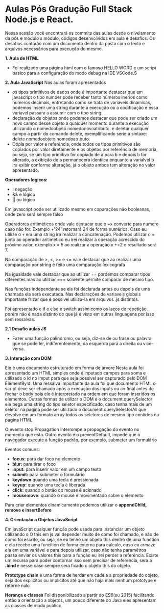 <H1>Aulas Pós Gradução Full Stack Node.js e React.</H1>
Nessa sessão você encontrará os commits das aulas desde o nivelamento da pós e módulo a módulo, códigos desenvolvidos em aula e desafios. Os desafios contarão com um documento dentro da pasta com o texto e arquivos necessários para execução do mesmo.

<b>1. Aula de HTML</b>

- Foi realizado uma página html com o famoso HELLO WORD e um script basico para a configuração do modo debug na IDE VSCode.S

<b>2. Aula JavaScript</b>
Nas aulas foram apresentados
 - os tipos primitivos de dados onde é importante destacar que em javascript o tipo number pode receber tanto números inerios como numeros decimais, entretando como se trata de variáveis dinamicas, podemos inserir uma string durante a execução ou a codificação e essa variavel passara a assumir com o tipo string.
 - declaração de objetos onde podemos destacar que pode ser criado um novo campo desse objeto a qualquer momento durante a execução utilizando o nomedoobjeto.nomedonovoatributo. e deletar qualquer campo a partir do comando delete, exemplificando serie a sintaxe: delete nomedoobjeto.nomedoatributo.
 - Cópia por valor e referência, onde todos os tipos primitivos são copiados por valor diretamente e os objetos por referência de memoria, ou seja, se um tipo primitivo for copiado de a para b e depois b for alterado, a exibição de a permanecerá identiica enquanto a varialvel b ira exibir conforme alteração, já o objeto ambos tem alteração no valor apresentado.

<b>Operadores logicos:</b>
- ! negação
- && e lógico
- || ou lógico

Em javascript pode ser utilizado mesmo em coparações não booleanas, onde zero será sempre falso

Operadores aritiméticos onde vale destacar que o +x converte para numero caso não for. Exemplo +'24' retornará 24 de forma numérica. Caso eu utilize o + em uma string irá realizar a concatenação.
Podemos utilizar o = junto ao operador aritimético eu irei realizar a operação acrescido do próximo valor, exemplo x = 5 ao realizar a operação x +=2 o resultado será 7.

Na comparação de >, <, >= e <= vale destacar que ao realizar uma comparação por string é feito uma comparação lexicografa

Na igualdade vale destacar que ao utilizar == pordemos comparar tipos diferentes mas ao utilziar === somente permite comparar de mesmo tipo.

Nas funções independente se ela foi declarada antes ou depois de uma chamada ela será executada. 
Nas declarações de variaveis globais importante frizar que é possivel utiliza-la em arquivos .js distintos.

Foi apresentado o if e else e switch assim como os laços de repetição, porém não é nada distinto do que já é visto em outras linguagens por isso sem ressalvas.

<b> 2.1 Desafio aulas JS </b>

- Fazer uma função palindromo, ou seja, diz-se de ou frase ou palavra que se pode ler, indiferentemente, da esquerda para a direita ou vice-versa.


<b>3. Interação com DOM</b>

Ele é uma documento estruturado em forma de árvore
Nesta aula foi apresentado um HTML simples onde é inputado campos para soma e utilizado o id no imput para que seja possivel ser capturado pelo DOM ElementById.
Uma ressalva importante da aula foi que documento HTML o script deve ser chamado após a execução dos inputs ou ao final antes de fechar o body pois ele é interpretado na ordem em que foram inseridos os elementos.
Outras formas de utilizar o DOM é o document.querySelector ele pega uma string do tipo seletor especificado, caso tenha mais de um seletor na pagina pode ser utilizado o document.querySelectorAll que devolve em um formato array todos os seletores de mesmo tipo contidos na pagina HTML

O evento stop.Propagation interrompe a propogação do evento no momento que esta.
Outro evento é o preventDefault, impede que o navegador execute a função padrão, por exemplo, submeter um formulário

Eventos comuns:
- <b>focus:</b> para dar foco no elemento
- <b>blur:</b> para tirar o foco
- <b>input:</b> para inserir valor em um campo texto
- <b>submit:</b> para submeter o formulário
- <b>keydown</b> quando uma tecla é pressionada
- <b>keyup:</b> quando uma tecla é liberada
- <b>click:</b> quando o botão do mouse é acionado
- <b>mousemove:</b> quando o mouse é movimentado sobre o elemento

Para criar elementos dinamicamente podemos utilizar o <b>appendChild, remove e insertBefore</b>

<b>4. Orientação a Objetos JavaScript</b>

Em javaScript qualquer função pode usada para instanciar um objeto utilizando o <new>
O this em js vai depender muito de como foi chamado, e não de como foi escrito, ou seja, se eu tenho um objeto this dentro de uma function e ela recebe uma funcition de forma externa para calculo, caso eu armaze ela em uma variável e para depois utilizar, caso não tenha paramêtros passa enviar os valores this para a função eu irei perder a referência.
Existe um recurso para poder contornar isso sem precisar de referencia, sera a <b> .bind </b> e nesse caso sempre sera fixado o objeto this do objeto.

<b>Prototype chain</b> é uma forma de herdar em cadeia a propriedade do objeto, seja dos explicitos ou implicitos até que não haja mais nenhum prototype e retorne nulo

<b>Herança e classes</b> Foi disponibilizado a partir do ES6(ou 2015) facilitando então a orientação a objetos, um pouco diferente do Java eles apresentam as classes de modo publico.
